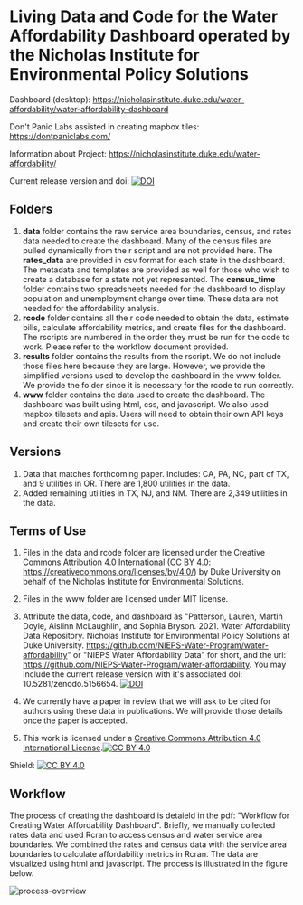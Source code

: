 # Living Data and Code for the Water Affordability Dashboard operated by the Nicholas Institute for Environmental Policy Solutions

Dashboard (desktop): https://nicholasinstitute.duke.edu/water-affordability/water-affordability-dashboard

Don't Panic Labs assisted in creating mapbox tiles: https://dontpaniclabs.com/

Information about Project: https://nicholasinstitute.duke.edu/water-affordability/

Current release version and doi: <a href="https://zenodo.org/badge/latestdoi/385713868"><img src="https://zenodo.org/badge/385713868.svg" alt="DOI"></a>

## Folders

1. **data** folder contains the raw service area boundaries, census, and rates data needed to create the dashboard. Many of the census files are pulled dynamically from the r script and are not provided here. The **rates_data** are provided in csv format for each state in the dashboard. The metadata and templates are provided as well for those who wish to create a database for a state not yet represented. The **census_time** folder contains two spreadsheets needed for the dashboard to display population and unemployment change over time. These data are not needed for the affordability analysis.
2. **rcode** folder contains all the r code needed to obtain the data, estimate bills, calculate affordability metrics, and create files for the dashboard. The rscripts are numbered in the order they must be run for the code to work. Please refer to the workflow document provided.
3. **results** folder contains the results from the rscript. We do not include those files here because they are large. However, we provide the simplified versions used to develop the dashboard in the www folder. We provide the folder since it is necessary for the rcode to run correctly.
4. **www** folder contains the data used to create the dashboard. The dashboard was built using html, css, and javascript. We also used mapbox tilesets and apis. Users will need to obtain their own API keys and create their own tilesets for use.

## Versions

1. Data that matches forthcoming paper. Includes: CA, PA, NC, part of TX, and 9 utilities in OR. There are 1,800 utilities in the data.
2. Added remaining utilities in TX, NJ, and NM. There are 2,349 utilities in the data.


## Terms of Use
1. Files in the data and rcode folder are licensed under the Creative Commons Attribution 4.0 International (CC BY 4.0: https://creativecommons.org/licenses/by/4.0/) by Duke University on behalf of the Nicholas Institute for Environmental Solutions.
2. Files in the www folder are licensed under MIT license.
3. Attribute the data, code, and dashboard as "Patterson, Lauren, Martin Doyle, Aislinn McLaughlin, and Sophia Bryson. 2021. Water Affordability Data Repository. Nicholas Institute for Environmental Policy Solutions at Duke University. https://github.com/NIEPS-Water-Program/water-affordability" or "NIEPS Water Affordability Data" for short, and the url: https://github.com/NIEPS-Water-Program/water-affordability. You may include the current release version with it's associated doi: 10.5281/zenodo.5156654.
<a href="https://zenodo.org/badge/latestdoi/385713868"><img src="https://zenodo.org/badge/385713868.svg" alt="DOI"></a>

5. We currently have a paper in review that we will ask to be cited for authors using these data in publications. We will provide those details once the paper is accepted.

6. This work is licensed under a
[Creative Commons Attribution 4.0 International License][cc-by].[![CC BY 4.0][cc-by-image]][cc-by]

Shield: [![CC BY 4.0][cc-by-shield]][cc-by]

[cc-by]: http://creativecommons.org/licenses/by/4.0/
[cc-by-image]: https://i.creativecommons.org/l/by/4.0/88x31.png
[cc-by-shield]: https://img.shields.io/badge/License-CC%20BY%204.0-lightgrey.svg




## Workflow
The process of creating the dashboard is detaield in the pdf: "Workflow for Creating Water Affordability Dashboard". Briefly, we manually collected rates data and used Rcran to access census and water service area boundaries. We combined the rates and census data with the service area boundaries to calculate affordability metrics in Rcran. The data are visualized using html and javascript. The process is illustrated in the figure below.

![process-overview](https://user-images.githubusercontent.com/15807329/126791513-2b65c0f9-956f-4aca-9dae-c2ae87e3cd6f.png)



